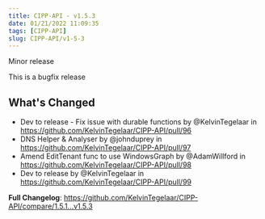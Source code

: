 ```yaml
---
title: CIPP-API - v1.5.3
date: 01/21/2022 11:09:35
tags: [CIPP-API]
slug: CIPP-API/v1-5-3
---
```


<p className='version-subtitle'>Minor release</p>

<!--truncate-->

This is a bugfix release

## What's Changed
* Dev to release - Fix issue with durable functions by @KelvinTegelaar in https://github.com/KelvinTegelaar/CIPP-API/pull/96
* DNS Helper & Analyser by @johnduprey in https://github.com/KelvinTegelaar/CIPP-API/pull/97
* Amend EditTenant func to use WindowsGraph by @AdamWillford in https://github.com/KelvinTegelaar/CIPP-API/pull/98
* Dev to release by @KelvinTegelaar in https://github.com/KelvinTegelaar/CIPP-API/pull/99


**Full Changelog**: https://github.com/KelvinTegelaar/CIPP-API/compare/1.5.1...v1.5.3
